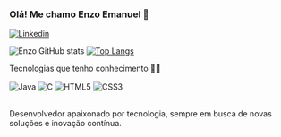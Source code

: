 ### Olá! Me chamo Enzo Emanuel 👋
[![Linkedin](https://img.shields.io/badge/LinkedIn-0077B5?style=for-the-badge&logo=linkedin&logoColor=white)](https://www.linkedin.com/in/enzodevjava)

![Enzo GitHub stats](https://github-readme-stats.vercel.app/api?username=enzodevjava&show_icons=true&theme=dark)
[![Top Langs](https://github-readme-stats.vercel.app/api/top-langs/?username=enzodevjava)](https://github.com/anuraghazra/github-readme-stats)

Tecnologias que tenho conhecimento 👨‍💻
<div style= "display: inline_block">
  <img align= "center" alt= "Java" src=https://img.shields.io/badge/Java-ED8B00?style=for-the-badge&logo=openjdk&logoColor=white/>
  <img align= "center" alt= "C" src=https://img.shields.io/badge/C-00599C?style=for-the-badge&logo=c&logoColor=white/>
  <img align= "center" alt= "HTML5" src=https://img.shields.io/badge/HTML5-E34F26?style=for-the-badge&logo=html5&logoColor=white/>
  <img align= "center" alt= "CSS3" src=https://img.shields.io/badge/CSS3-1572B6?style=for-the-badge&logo=css3&logoColor=white/>
</div><br/>

Desenvolvedor apaixonado por tecnologia, sempre em busca de novas soluções e inovação contínua.



